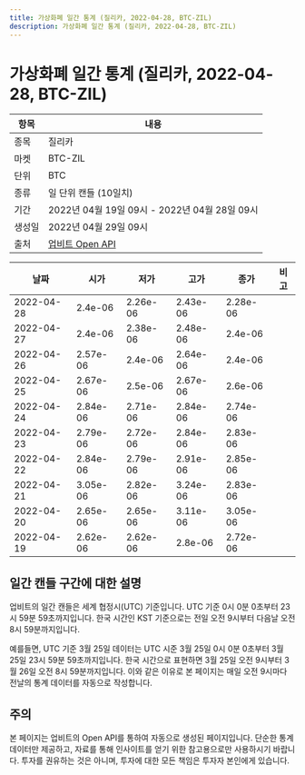```yaml
---
title: 가상화폐 일간 통계 (질리카, 2022-04-28, BTC-ZIL)
description: 가상화폐 일간 통계 (질리카, 2022-04-28, BTC-ZIL)
---
```



가상화폐 일간 통계 (질리카, 2022-04-28, BTC-ZIL)
===

|항목|내용|
|--|--|
|종목|질리카|
|마켓|BTC-ZIL|
|단위|BTC|
|종류|일 단위 캔들 (10일치)|
|기간|2022년 04월 19일 09시 - 2022년 04월 28일 09시|
|생성일|2022년 04월 29일 09시|
|출처|[업비트 Open API](https://docs.upbit.com)|


|날짜|시가|저가|고가|종가|비고|
|--|--|--|--|--|--|
|2022-04-28|2.4e-06|2.26e-06|2.43e-06|2.28e-06|    |
|2022-04-27|2.4e-06|2.38e-06|2.48e-06|2.4e-06|    |
|2022-04-26|2.57e-06|2.4e-06|2.64e-06|2.4e-06|    |
|2022-04-25|2.67e-06|2.5e-06|2.67e-06|2.6e-06|    |
|2022-04-24|2.84e-06|2.71e-06|2.84e-06|2.74e-06|    |
|2022-04-23|2.79e-06|2.72e-06|2.84e-06|2.83e-06|    |
|2022-04-22|2.84e-06|2.79e-06|2.91e-06|2.85e-06|    |
|2022-04-21|3.05e-06|2.82e-06|3.24e-06|2.83e-06|    |
|2022-04-20|2.65e-06|2.65e-06|3.11e-06|3.05e-06|    |
|2022-04-19|2.62e-06|2.62e-06|2.8e-06|2.72e-06|    |


일간 캔들 구간에 대한 설명
---


업비트의 일간 캔들은 세계 협정시(UTC) 기준입니다. 
UTC 기준 0시 0분 0초부터 23시 59분 59초까지입니다. 
한국 시간인 KST 기준으로는 전일 오전 9시부터 다음날 오전 8시 59분까지입니다. 


예를들면, UTC 기준 3월 25일 데이터는 UTC 시준 3월 25일 0시 0분 0초부터 3월 25일 23시 59분 59초까지입니다. 
한국 시간으로 표현하면 3월 25일 오전 9시부터 3월 26일 오전 8시 59분까지입니다. 
이와 같은 이유로 본 페이지는 매일 오전 9시마다 전날의 통계 데이터를 자동으로 작성합니다. 


주의
---


본 페이지는 업비트의 Open API를 통하여 자동으로 생성된 페이지입니다. 
단순한 통계 데이터만 제공하고, 자료를 통해 인사이트를 얻기 위한 참고용으로만 사용하시기 바랍니다. 
투자를 권유하는 것은 아니며, 투자에 대한 모든 책임은 투자자 본인에게 있습니다. 
